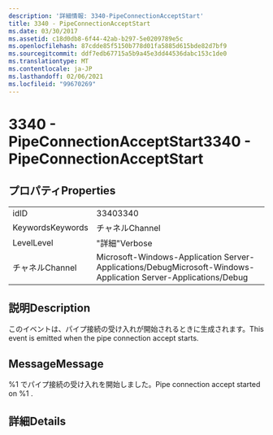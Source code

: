 ```yaml
---
description: '詳細情報: 3340-PipeConnectionAcceptStart'
title: 3340 - PipeConnectionAcceptStart
ms.date: 03/30/2017
ms.assetid: c18d0db8-6f44-42ab-b297-5e0209789e5c
ms.openlocfilehash: 87cdde85f5150b778d01fa5885d615bde82d7bf9
ms.sourcegitcommit: ddf7edb67715a5b9a45e3dd44536dabc153c1de0
ms.translationtype: MT
ms.contentlocale: ja-JP
ms.lasthandoff: 02/06/2021
ms.locfileid: "99670269"
---
```

# <a name="3340---pipeconnectionacceptstart"></a><span data-ttu-id="8eab1-103">3340 - PipeConnectionAcceptStart</span><span class="sxs-lookup"><span data-stu-id="8eab1-103">3340 - PipeConnectionAcceptStart</span></span>

## <a name="properties"></a><span data-ttu-id="8eab1-104">プロパティ</span><span class="sxs-lookup"><span data-stu-id="8eab1-104">Properties</span></span>  
  
|||  
|-|-|  
|<span data-ttu-id="8eab1-105">id</span><span class="sxs-lookup"><span data-stu-id="8eab1-105">ID</span></span>|<span data-ttu-id="8eab1-106">3340</span><span class="sxs-lookup"><span data-stu-id="8eab1-106">3340</span></span>|  
|<span data-ttu-id="8eab1-107">Keywords</span><span class="sxs-lookup"><span data-stu-id="8eab1-107">Keywords</span></span>|<span data-ttu-id="8eab1-108">チャネル</span><span class="sxs-lookup"><span data-stu-id="8eab1-108">Channel</span></span>|  
|<span data-ttu-id="8eab1-109">Level</span><span class="sxs-lookup"><span data-stu-id="8eab1-109">Level</span></span>|<span data-ttu-id="8eab1-110">"詳細"</span><span class="sxs-lookup"><span data-stu-id="8eab1-110">Verbose</span></span>|  
|<span data-ttu-id="8eab1-111">チャネル</span><span class="sxs-lookup"><span data-stu-id="8eab1-111">Channel</span></span>|<span data-ttu-id="8eab1-112">Microsoft-Windows-Application Server-Applications/Debug</span><span class="sxs-lookup"><span data-stu-id="8eab1-112">Microsoft-Windows-Application Server-Applications/Debug</span></span>|  
  
## <a name="description"></a><span data-ttu-id="8eab1-113">説明</span><span class="sxs-lookup"><span data-stu-id="8eab1-113">Description</span></span>  

 <span data-ttu-id="8eab1-114">このイベントは、パイプ接続の受け入れが開始されるときに生成されます。</span><span class="sxs-lookup"><span data-stu-id="8eab1-114">This event is emitted when the pipe connection accept starts.</span></span>  
  
## <a name="message"></a><span data-ttu-id="8eab1-115">Message</span><span class="sxs-lookup"><span data-stu-id="8eab1-115">Message</span></span>  

 <span data-ttu-id="8eab1-116">%1 でパイプ接続の受け入れを開始しました。</span><span class="sxs-lookup"><span data-stu-id="8eab1-116">Pipe connection accept started on %1 .</span></span>  
  
## <a name="details"></a><span data-ttu-id="8eab1-117">詳細</span><span class="sxs-lookup"><span data-stu-id="8eab1-117">Details</span></span>
